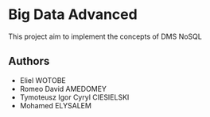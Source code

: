 # Big Data Advanced
This project aim to implement the concepts of DMS NoSQL

## Authors
  * Eliel WOTOBE 
  * Romeo David AMEDOMEY
  * Tymoteusz Igor Cyryl CIESIELSKI
  * Mohamed ELYSALEM
